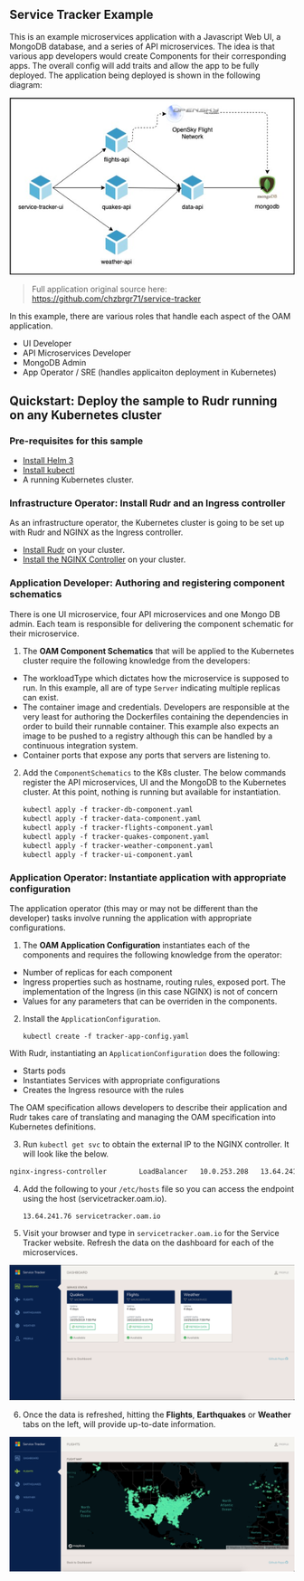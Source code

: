 ## Service Tracker Example

This is an example microservices application with a Javascript Web UI, a MongoDB database, and a series of API microservices. The idea is that various app developers would create Components for their corresponding apps. The overall config will add traits and allow the app to be fully deployed. 
The application being deployed is shown in the following diagram: 

![Application architecture diagram](service-tracker-diagram.jpg)

> Full application original source here: https://github.com/chzbrgr71/service-tracker 

In this example, there are various roles that handle each aspect of the OAM application.

* UI Developer
* API Microservices Developer
* MongoDB Admin
* App Operator / SRE (handles applicaiton deployment in Kubernetes)

## Quickstart: Deploy the sample to Rudr running on any Kubernetes cluster

### Pre-requisites for this sample

* [Install Helm 3](https://github.com/oam-dev/rudr/blob/master/docs/setup/install.md#prerequisites)
* [Install kubectl](https://github.com/oam-dev/rudr/blob/master/docs/setup/install.md#prerequisites)
* A running Kubernetes cluster.

### Infrastructure Operator:  Install Rudr and an Ingress controller

As an infrastructure operator, the Kubernetes cluster is going to be set up with Rudr and NGINX as the Ingress controller. 

* [Install Rudr](https://github.com/oam-dev/rudr/blob/master/docs/setup/install.md#installing-rudr-using-helm-3) on your cluster.
* [Install the NGINX Controller](https://github.com/oam-dev/rudr/blob/master/docs/setup/install.md#ingress) on your cluster.

### Application Developer: Authoring and registering component schematics 

There is one UI microservice, four API microservices and one Mongo DB admin. Each team is responsible for delivering the component schematic for their microservice. 

1. The **OAM Component Schematics** that will be applied to the Kubernetes cluster require the following knowledge from the developers: 

* The workloadType which dictates how the microservice is supposed to run. In this example, all are of type `Server` indicating multiple replicas can exist. 
* The container image and credentials. Developers are responsible at the very least for authoring the Dockerfiles containing the dependencies in order to build their runnable container. This example also expects an image to be pushed to a registry although this can be handled by a continuous integration system. 
* Container ports that expose any ports that servers are listening to. 

2. Add the `ComponentSchematics` to the K8s cluster. The below commands register the API microservices, UI and the MongoDB to the Kubernetes cluster. At this point, nothing is running but available for instantiation.  

    ```
    kubectl apply -f tracker-db-component.yaml
    kubectl apply -f tracker-data-component.yaml
    kubectl apply -f tracker-flights-component.yaml
    kubectl apply -f tracker-quakes-component.yaml
    kubectl apply -f tracker-weather-component.yaml
    kubectl apply -f tracker-ui-component.yaml
    ```

### Application Operator: Instantiate application with appropriate configuration

The application operator (this may or may not be different than the developer) tasks involve running the application with appropriate configurations. 

1. The **OAM Application Configuration** instantiates each of the components and requires the following knowledge from the operator: 

* Number of replicas for each component 
* Ingress properties such as hostname, routing rules, exposed port. The implementation of the Ingress (in this case NGINX) is not of concern 
* Values for any parameters that can be overriden in the components. 

2. Install the `ApplicationConfiguration`.

    ```
    kubectl create -f tracker-app-config.yaml
    ```

With Rudr, instantiating an `ApplicationConfiguration` does the following: 

* Starts pods 
* Instantiates Services with appropriate configurations 
* Creates the Ingress resource with the rules 

The OAM specification allows developers to describe their application and Rudr takes care of translating and managing the OAM specification into Kubernetes definitions. 

3. Run `kubectl get svc` to obtain the external IP to the NGINX controller. It will look like the below.    

  ```bash
  nginx-ingress-controller        LoadBalancer   10.0.253.208   13.64.241.76   80:32751/TCP,443:30402/TCP   28h
  ```

4. Add the following to your `/etc/hosts` file so you can access the endpoint using the host (servicetracker.oam.io). 

    ```
    13.64.241.76 servicetracker.oam.io
    ``` 

5. Visit your browser and type in `servicetracker.oam.io` for the Service Tracker website. Refresh the data on the dashboard for each of the microservices. 

![Dashboard picture](dashboard.png)

6. Once the data is refreshed, hitting the **Flights**, **Earthquakes** or **Weather** tabs on the left, will provide up-to-date information. 

![flights picture](flights.png)